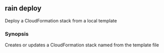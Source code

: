## rain deploy

Deploy a CloudFormation stack from a local template

### Synopsis

Creates or updates a CloudFormation stack named <stack> from the template file <template>.
If you don't specify a stack name, rain will use the template filename minus its extension.

If a template needs to be packaged before it can be deployed, rain will package the template first.
Rain will attempt to create an S3 bucket to store artifacts that it packages and deploys.
The bucket's name will be of the format rain-artifacts-<AWS account id>-<AWS region>

```
rain deploy <template> [stack]
```

### Options

```
  -d, --detach                   Once deployment has started, don't wait around for it to finish.
  -h, --help                     help for deploy
  -k, --keep                     Keep deployed resources after a failure by disabling rollbacks.
      --params strings           Set parameter values. Use the format key1=value1,key2=value2.
  -p, --profile string           AWS profile name; read from the AWS CLI configuration file
  -r, --region string            AWS region to use
      --tags strings             Add tags to the stack. Use the format key1=value1,key2=value2.
  -t, --termination-protection   Enable  termination protection on the stack.
  -y, --yes                      Don't ask questions; just deploy.
```

### Options inherited from parent commands

```
      --debug       Output debugging information
      --no-colour   Disable colour output
```

### SEE ALSO

* [rain](index.md)	 - 

###### Auto generated by spf13/cobra on 17-Nov-2021
